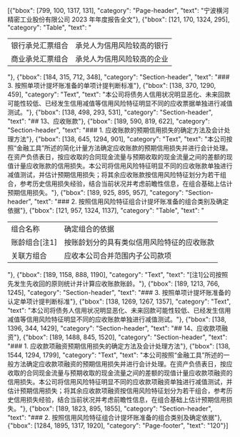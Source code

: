 [{"bbox": [799, 100, 1317, 131], "category": "Page-header", "text": "宁波横河精密工业股份有限公司 2023 年年度报告全文"}, {"bbox": [121, 170, 1324, 295], "category": "Table", "text": "<table><tr><td>银行承兑汇票组合</td><td>承兑人为信用风险较高的银行</td></tr><tr><td>商业承兑汇票组合</td><td>承兑人为信用风险较高的企业</td></tr></table>"}, {"bbox": [184, 315, 712, 348], "category": "Section-header", "text": "### 3. 按照单项计提坏账准备的单项计提判断标准"}, {"bbox": [138, 370, 1290, 459], "category": "Text", "text": "本公司将债务人信用状况明显恶化、未来回款可能性较低、已经发生信用减值等信用风险特征明显不同的应收票据单独进行减值测试。"}, {"bbox": [138, 498, 293, 531], "category": "Section-header", "text": "## 13、应收账款"}, {"bbox": [189, 590, 819, 622], "category": "Section-header", "text": "### 1. 应收账款的预期信用损失的确定方法及会计处理方法"}, {"bbox": [138, 645, 1294, 901], "category": "Text", "text": "本公司按照“金融工具”所述的简化计量方法确定应收账款的预期信用损失并进行会计处理。在资产负债表日，按应收取的合同现金流量与预期收取的现金流量之间的差额的现值计量应收账款的信用损失。本公司将信用风险特征明显不同的应收账款单独进行减值测试，并估计预期信用损失；将其余应收账款按信用风险特征划分为若干组合，参考历史信用损失经验，结合当前状况并考虑前瞻性信息，在组合基础上估计预期信用损失。"}, {"bbox": [189, 925, 895, 957], "category": "Section-header", "text": "### 2. 按照信用风险特征组合计提坏账准备的组合类别及确定依据"}, {"bbox": [121, 957, 1324, 1137], "category": "Table", "text": "<table><tr><td>组合名称</td><td>确定组合的依据</td></tr><tr><td>账龄组合[注1]</td><td>按账龄划分的具有类似信用风险特征的应收账款</td></tr><tr><td>关联方组合</td><td>应收本公司合并范围内子公司款项</td></tr></table>"}, {"bbox": [189, 1158, 888, 1190], "category": "Text", "text": "[注1]公司按照先发生先收回的原则统计并计算应收账款账龄。"}, {"bbox": [189, 1213, 766, 1245], "category": "Section-header", "text": "### 3. 按照单项计提坏账准备的认定单项计提判断标准"}, {"bbox": [138, 1269, 1267, 1357], "category": "Text", "text": "本公司将债务人信用状况明显恶化、未来回款可能性较低、已经发生信用减值等信用风险特征明显不同的应收账款单独进行减值测试。"}, {"bbox": [138, 1396, 344, 1429], "category": "Section-header", "text": "## 14、应收款项融资"}, {"bbox": [189, 1488, 845, 1520], "category": "Section-header", "text": "### 1. 应收款项融资预期信用损失的确定方法及会计处理方法"}, {"bbox": [138, 1544, 1294, 1799], "category": "Text", "text": "本公司按照“金融工具”所述的一般方法确定应收款项融资的预期信用损失并进行会计处理。在资产负债表日，按应收取的合同现金流量与预期收取的现金流量之间的差额的现值计量应收款项融资的信用损失。本公司将信用风险特征明显不同的应收款项融资单独进行减值测试，并估计预期信用损失；将其余应收款项融资按信用风险特征划分为若干组合，参考历史信用损失经验，结合当前状况并考虑前瞻性信息，在组合基础上估计预期信用损失。"}, {"bbox": [189, 1823, 895, 1855], "category": "Section-header", "text": "### 2. 按照信用风险特征组合计提坏账准备的组合类别及确定依据"}, {"bbox": [1284, 1895, 1317, 1920], "category": "Page-footer", "text": "120"}]